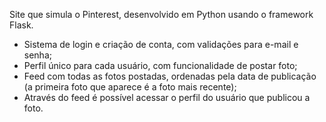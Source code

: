 Site que simula o Pinterest, desenvolvido em Python usando o framework Flask. 

- Sistema de login e criação de conta, com validações para e-mail e senha;
- Perfil único para cada usuário, com funcionalidade de postar foto;
- Feed com todas as fotos postadas, ordenadas pela data de publicação (a primeira foto que aparece é a foto mais recente);
- Através do feed é possível acessar o perfil do usuário que publicou a foto. 
